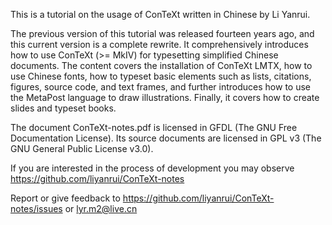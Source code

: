 This is a tutorial on the usage of ConTeXt written in Chinese by Li Yanrui.

The previous version of this tutorial was released fourteen years ago, and this current version is a complete rewrite. It comprehensively introduces how to use ConTeXt (>= MkIV) for typesetting simplified Chinese documents. The content covers the installation of ConTeXt LMTX, how to use Chinese fonts, how to typeset basic elements such as lists, citations, figures, source code, and text frames, and further introduces how to use the MetaPost language to draw illustrations. Finally, it covers how to create slides and typeset books.

The document ConTeXt-notes.pdf is licensed in GFDL (The GNU Free Documentation License). Its source documents are licensed in GPL v3 (The GNU General Public License v3.0). 

If you are interested in the process of development you may observe https://github.com/liyanrui/ConTeXt-notes

Report or give feedback to https://github.com/liyanrui/ConTeXt-notes/issues or lyr.m2@live.cn

